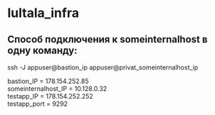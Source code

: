 # lultala_infra
<h2>Способ подключения к someinternalhost в одну команду:</h2>
<p>ssh -J appuser@bastion_ip appuser@privat_someinternalhost_ip</p>

<p>bastion_IP = 178.154.252.85<br>
someinternalhost_IP = 10.128.0.32<br>
testapp_IP = 178.154.252.252<br>
testapp_port = 9292</p>
